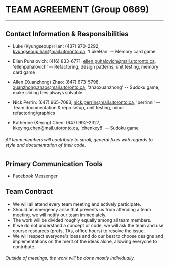 # TEAM AGREEMENT (Group 0669)
***

## Contact Information & Responsibilities

* Luke (Kyungseoup) Han: (437) 970-2292, kyungseoup.han@mail.utoronto.ca, 'LukeHan'
-- Memory card game

* Ellen Puhalovich: (416) 833-6771, ellen.puhalovich@mail.utoronto.ca, 'ellenpuhalovich'
-- Refactoring, design patterns, unit testing, memory card game

* Allen (Xuanzhong) Zhao:  (647) 673-5798, xuanzhong.zhao@mail.utoronto.ca, 'zhaoxuanzhong' 
-- Sudoku game, make sliding tiles always solvable

* Nick Perrin: (647) 965-7083, nick.perrin@mail.utoronto.ca, 'perrinni'
-- Team documentation & repo setup, unit testing, minor refactoring/graphics

* Katherine (Keying) Chen: (647) 992-2327, kkeying.chen@mail.utoronto.ca, 'chenkey8'
-- Sudoku game

###### All team members will contribute to small, general fixes with regards to style and documentation of their code.
#
## Primary Communication Tools

* Facebook Messenger

## Team Contract

* We will all attend every team meeting and actively participate.
* Should an emergency arise that prevents us from attending a team meeting, we will notify our team immediately.
* The work will be divided roughly equally among all team members.
* If we do not understand a concept or code, we will ask the team and use course resources (profs, TAs, office hours) to resolve the issue.
* We will respect everyone's ideas and do our best to choose designs and implementations on the merit of the ideas alone, allowing everyone to contribute.

###### Outside of meetings, the work will be done mostly individually.